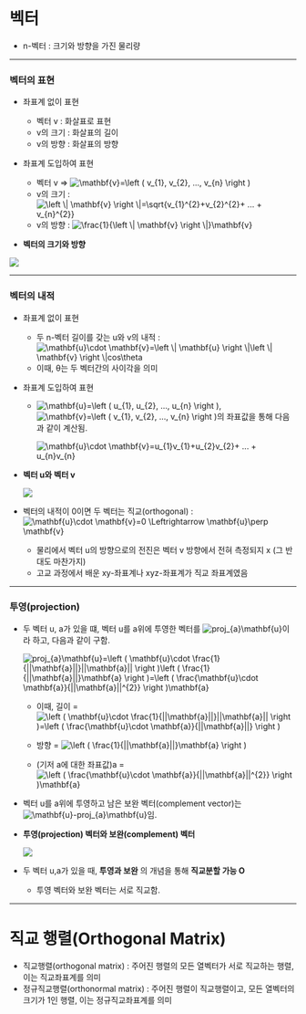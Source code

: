 # 벡터
+ n-벡터 : 크기와 방향을 가진 물리량

- - - - - - - - - - - - - - - - - -
### 벡터의 표현
   + 좌표계 없이 표현
      + 벡터 v : 화살표로 표현
      + v의 크기 : 화살표의 길이
      + v의 방향 : 화살표의 방향
      
   + 좌표계 도입하여 표현   
      + 벡터 v => <img src="https://latex.codecogs.com/gif.latex?\mathbf{v}=\left&space;(&space;v_{1},&space;v_{2},&space;...,&space;v_{n}&space;\right&space;)" title="\mathbf{v}=\left ( v_{1}, v_{2}, ..., v_{n} \right )" />   
      + v의 크기 : <img src="https://latex.codecogs.com/gif.latex?\left&space;\|&space;\mathbf{v}&space;\right&space;\|=\sqrt{v_{1}^{2}&plus;v_{2}^{2}&plus;&space;...&space;&plus;&space;v_{n}^{2}}" title="\left \| \mathbf{v} \right \|=\sqrt{v_{1}^{2}+v_{2}^{2}+ ... + v_{n}^{2}}" />   
      + v의 방향 : <img src="https://latex.codecogs.com/gif.latex?\frac{1}{\left&space;\|&space;\mathbf{v}&space;\right&space;\|}\mathbf{v}" title="\frac{1}{\left \| \mathbf{v} \right \|}\mathbf{v}" />    
         
         
   + **벡터의 크기와 방향**   

   <img src="https://user-images.githubusercontent.com/72974863/101560022-b7554b80-3a05-11eb-9b2f-5e308966b7b5.png">   
   
   
- - - - - - - - - - - - - - - - - -
### 벡터의 내적
   + 좌표계 없이 표현
      + 두 n-벡터 길이를 갖는 u와 v의 내적 : <img src="https://latex.codecogs.com/gif.latex?\mathbf{u}\cdot&space;\mathbf{v}=\left&space;\|&space;\mathbf{u}&space;\right&space;\|\left&space;\|&space;\mathbf{v}&space;\right&space;\|cos\theta" title="\mathbf{u}\cdot \mathbf{v}=\left \| \mathbf{u} \right \|\left \| \mathbf{v} \right \|cos\theta" />   
      + 이때, θ는 두 벡터간의 사이각을 의미 
   + 좌표계 도입하여 표현
      + <img src="https://latex.codecogs.com/gif.latex?\mathbf{u}=\left&space;(&space;u_{1},&space;u_{2},&space;...,&space;u_{n}&space;\right&space;)" title="\mathbf{u}=\left ( u_{1}, u_{2}, ..., u_{n} \right )" />, <img src="https://latex.codecogs.com/gif.latex?\mathbf{v}=\left&space;(&space;v_{1},&space;v_{2},&space;...,&space;v_{n}&space;\right&space;)" title="\mathbf{v}=\left ( v_{1}, v_{2}, ..., v_{n} \right )" />의 좌표값을 통해 다음과 같이 계산됨.   
      
        <img src="https://latex.codecogs.com/gif.latex?\mathbf{u}\cdot&space;\mathbf{v}=u_{1}v_{1}&plus;u_{2}v_{2}&plus;&space;...&space;&plus;&space;u_{n}v_{n}" title="\mathbf{u}\cdot \mathbf{v}=u_{1}v_{1}+u_{2}v_{2}+ ... + u_{n}v_{n}" />   


   + **벡터 u와 벡터 v**   

     <img src="https://user-images.githubusercontent.com/72974863/101560824-7bbb8100-3a07-11eb-9cb2-79c7e560e4ca.png">   
      
      
   + 벡터의 내적이 0이면 두 벡터는 직교(orthogonal) : <img src="https://latex.codecogs.com/gif.latex?\mathbf{u}\cdot&space;\mathbf{v}=0&space;\Leftrightarrow&space;\mathbf{u}\perp&space;\mathbf{v}" title="\mathbf{u}\cdot \mathbf{v}=0 \Leftrightarrow \mathbf{u}\perp \mathbf{v}" />   
      + 물리에서 벡터 u의 방향으로의 전진은 벡터 v 방향에서 전혀 측정되지 x (그 반대도 마찬가지)
      + 고교 과정에서 배운 xy-좌표계나 xyz-좌표계가 직교 좌표계였음
 
 
- - - - - - - - - - - - - - - - - -
### 투영(projection)
   + 두 벡터 u, a가 있을 떄, 벡터 u를 a위에 투영한 벡터를 <img src="https://latex.codecogs.com/gif.latex?proj_{a}\mathbf{u}" title="proj_{a}\mathbf{u}" />이라 하고, 다음과 같이 구함.   

     <img src="https://latex.codecogs.com/gif.latex?proj_{a}\mathbf{u}=\left&space;(&space;\mathbf{u}\cdot&space;\frac{1}{||\mathbf{a}||}||\mathbf{a}||&space;\right&space;)\left&space;(&space;\frac{1}{||\mathbf{a}||}\mathbf{a}&space;\right&space;)=\left&space;(&space;\frac{\mathbf{u}\cdot&space;\mathbf{a}}{||\mathbf{a}||^{2}}&space;\right&space;)\mathbf{a}" title="proj_{a}\mathbf{u}=\left ( \mathbf{u}\cdot \frac{1}{||\mathbf{a}||}||\mathbf{a}|| \right )\left ( \frac{1}{||\mathbf{a}||}\mathbf{a} \right )=\left ( \frac{\mathbf{u}\cdot \mathbf{a}}{||\mathbf{a}||^{2}} \right )\mathbf{a}" />   

      + 이때, 길이 = <img src="https://latex.codecogs.com/gif.latex?\left&space;(&space;\mathbf{u}\cdot&space;\frac{1}{||\mathbf{a}||}||\mathbf{a}||&space;\right&space;)=\left&space;(&space;\frac{\mathbf{u}\cdot&space;\mathbf{a}}{||\mathbf{a}||}&space;\right&space;)" title="\left ( \mathbf{u}\cdot \frac{1}{||\mathbf{a}||}||\mathbf{a}|| \right )=\left ( \frac{\mathbf{u}\cdot \mathbf{a}}{||\mathbf{a}||} \right )" />   
   
      + 방향 = <img src="https://latex.codecogs.com/gif.latex?\left&space;(&space;\frac{1}{||\mathbf{a}||}\mathbf{a}&space;\right&space;)" title="\left ( \frac{1}{||\mathbf{a}||}\mathbf{a} \right )" />   
   
      + (기저 a에 대한 좌표값)a = <img src="https://latex.codecogs.com/gif.latex?\left&space;(&space;\frac{\mathbf{u}\cdot&space;\mathbf{a}}{||\mathbf{a}||^{2}}&space;\right&space;)\mathbf{a}" title="\left ( \frac{\mathbf{u}\cdot \mathbf{a}}{||\mathbf{a}||^{2}} \right )\mathbf{a}" />   
   
   + 벡터 u를 a위에 투영하고 남은 보완 벡터(complement vector)는 <img src="https://latex.codecogs.com/gif.latex?\mathbf{u}-proj_{a}\mathbf{u}" title="\mathbf{u}-proj_{a}\mathbf{u}" />임.   
   
   
   + **투영(projection) 벡터와 보완(complement) 벡터**   
   
     <img src="https://user-images.githubusercontent.com/72974863/101585777-cf3bc800-3a23-11eb-9ce3-03cb73facd9b.png">   
   
   + 두 벡터 u,a가 있을 때, **투영과 보완** 의 개념을 통해 **직교분할 가능 O** 
      + 투영 벡터와 보완 벡터는 서로 직교함.   

- - - - - - - - - - - - - - - - - - - - - - - - - - - - -
# 직교 행렬(Orthogonal Matrix)

+ 직교행렬(orthogonal matrix) : 주어진 행렬의 모든 열벡터가 서로 직교하는 행렬, 이는 직교좌표계를 의미   
+ 정규직교행렬(orthonormal matrix) : 주어진 행렬이 직교행렬이고, 모든 열벡터의 크기가 1인 행렬, 이는 정규직교좌표계를 의미   



